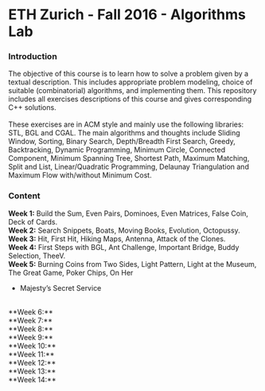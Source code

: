 # ETH Zurich - Fall 2016 - Algorithms Lab
### Introduction
The objective of this course is to learn how to solve a problem given by a textual description. This includes appropriate problem modeling, choice of suitable (combinatorial) algorithms, and implementing them. This repository includes all exercises descriptions of this course and gives corresponding C++ solutions.
</br></br>
These exercises are in ACM style and mainly use the following libraries: STL, BGL and CGAL. The main algorithms and thoughts include Sliding Window, Sorting, Binary Search, Depth/Breadth First Search, Greedy, Backtracking, Dynamic Programming, Minimum Circle, Connected Component, Minimum Spanning Tree, Shortest Path, Maximum Matching, Split and List, Linear/Quadratic Programming, Delaunay Triangulation and Maximum Flow with/without Minimum Cost.
### Content
**Week 1:** Build the Sum, Even Pairs, Dominoes, Even Matrices, False Coin, Deck of Cards.
</br>
**Week 2:** Search Snippets, Boats, Moving Books, Evolution, Octopussy.
</br>
**Week 3:** Hit, First Hit, Hiking Maps, Antenna, Attack of the Clones.
</br>
**Week 4:** First Steps with BGL, Ant Challenge, Important Bridge, Buddy Selection, TheeV.
</br>
**Week 5:** Burning Coins from Two Sides, Light Pattern, Light at the Museum, The Great Game, Poker Chips, On Her
</br>
  + Majesty’s Secret Service
</br>
**Week 6:**
</br>
**Week 7:**
</br>
**Week 8:**
</br>
**Week 9:**
</br>
**Week 10:**
</br>
**Week 11:**
</br>
**Week 12:**
</br>
**Week 13:**
</br>
**Week 14:**
</br>
